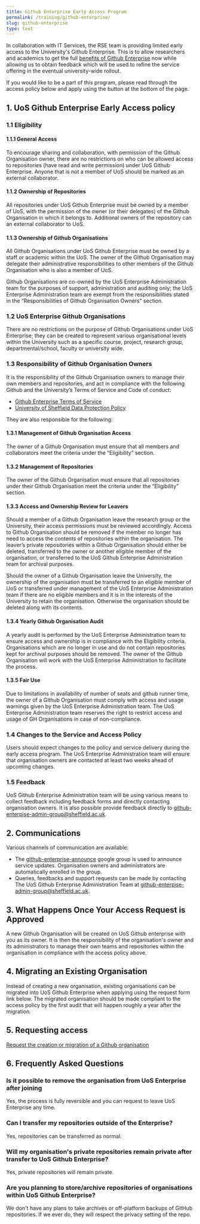 ```yaml
---
title: Github Enterprise Early Access Program
permalink: /training/github-enterprise/
slug: github-enterprise
type: text
---
```


In collaboration with IT Services, the RSE team is providing limited early access to the University's Github Enterprise.
This is to allow researchers and academics to get the full
[benefits of Github Enterprise](https://docs.github.com/en/get-started/learning-about-github/githubs-plans#github-enterprise)
now while allowing us to obtain feedback which will be used to refine the service offering in the eventual
university-wide rollout.

If you would like to be a part of this program, please read through the access policy below and apply using the button
at the bottom of the page.

## 1. UoS Github Enterprise Early Access policy

### 1.1 Eligibility

#### 1.1.1 General Access

To encourage sharing and collaboration, with permission of the Github Organisation owner, there are no restrictions on
who can be allowed access to repositories (have read and write permission) under UoS Github Enterprise. Anyone that is
not a member of UoS should be marked as an external collaborator.

#### 1.1.2 Ownership of Repositories

All repositories under UoS Github Enterprise must be owned by a member of UoS, with the permission of the owner (or their
delegates) of the Github Organisation in which it belongs to. Additional owners of the repository can an external
collaborator to UoS.

#### 1.1.3 Ownership of Github Organisations

All Github Organisations under UoS Github Enterprise must be owned by a staff or academic within the UoS. The owner of
the Github Organisation may delegate their administrative responsibilities to other members of the Github Organisation
who is also a member of UoS.

Github Organisations are co-owned by the UoS Enterprise Administration team for the purposes of support, administration
and auditing only; the UoS Enterprise Administration team are exempt from the responsibilities stated in the
“Responsibilities of Github Organisation Owners” section.

### 1.2 UoS Enterprise Github Organisations

There are no restrictions on the purpose of Github Organisations under UoS Enterprise; they can be created to represent
various organisational levels within the University such as a specific course, project, research group,
departmental/school, faculty or university wide.

### 1.3 Responsibility of Github Organisation Owners

It is the responsibility of the Github Organisation owners to manage their own members and repositories, and act in
compliance with the following Github and the University’s Terms of Service and Code of conduct:

- [Github Enterprise Terms of Service](https://docs.github.com/en/site-policy/github-terms/github-corporate-terms-of-service)
- [University of Sheffield Data Protection Policy](https://www.sheffield.ac.uk/media/17203/download?attachment)

They are also responsible for the following:

#### 1.3.1 Management of Github Organisation Access

The owner of a Github Organisation must ensure that all members and collaborators meet the criteria under the
“Eligibility” section.

#### 1.3.2 Management of Repositories

The owner of the Github Organisation must ensure that all repositories under their Github Organisation meet the criteria
under the “Eligibility” section.

#### 1.3.3 Access and Ownership Review for Leavers

Should a member of a Github Organisation leave the research group or the University, their access permissions must be
reviewed accordingly. Access to Github Organisation should be removed if the member no longer has need to access the
contents of repositories within the organisation. The leaver’s private repositories within a Github Organisation should
either be deleted, transferred to the owner or another eligible member of the organisation, or transferred to the UoS
Github Enterprise Administration team for archival purposes.

Should the owner of a Github Organisation leave the University, the ownership of the organisation must be transferred to
an eligible member of UoS or transferred under management of the UoS Enterprise Administration team if there are no
eligible members and it is in the interests of the University to retain the organisation. Otherwise the organisation
should be deleted along with its contents.

#### 1.3.4 Yearly Github Organisation Audit

A yearly audit is performed by the UoS Enterprise Administration team to ensure access and ownership is in compliance
with the Eligibility criteria. Organisations which are no longer in use and do not contain repositories kept for
archival purposes should be removed. The owner of the Github Organisation will work with the UoS Enterprise
Administration to facilitate the process.

#### 1.3.5 Fair Use

Due to limitations in availability of number of seats and github runner time, the owner of a Github Organisation must
comply with access and usage warnings given by the UoS Enterprise Administration team. The UoS Enterprise Administration
team reserves the right to restrict access and usage of GH Organisations in case of non-compliance.

### 1.4 Changes to the Service and Access Policy

Users should expect changes to the policy and service delivery during the early access program. The UoS Enterprise
Administration team will ensure that organisation owners are contacted at least two weeks ahead of upcoming changes.

### 1.5 Feedback

UoS Github Enterprise Administration team will be using various means to collect feedback including feedback forms and
directly contacting organisation owners. It is also possible provide feedback directly
to [github-enterpise-admin-group@sheffield.ac.uk](mailto:github-enterpise-admin-group@sheffield.ac.uk).

## 2. Communications

Various channels of communication are available:

- The [github-enterprise-announce](https://groups.google.com/a/sheffield.ac.uk/g/github-enterprise-announce-group)
  google group is used to announce service updates. Organisation owners and administrators are automatically enrolled in
  the group.
- Queries, feedbacks and support requests can be made by contacting The UoS Github Enterprise Administration Team
  at [github-enterpise-admin-group@sheffield.ac.uk](mailto:github-enterpise-admin-group@sheffield.ac.uk).

## 3. What Happens Once Your Access Request is Approved

A new Github Organisation will be created on UoS Github enterprise with you as its owner. It is then the responsibility
of the organisation's owner and its administrators to manage their own teams and repositories within the organisation in
compliance with the access policy above.

## 4. Migrating an Existing Organisation

Instead of creating a new organisation, existing organisations can be migrated into UoS Github Enterprise when applying
using the request form link below. The migrated organisation should be made compliant to the access policy by the first
audit that will happen roughly a year after the migration.

## 5. Requesting access

<a href="https://forms.gle/BS7uSbVpd7mCFAh69" class="btn btn-primary">Request the creation or migration of a Github
organisation</a>

## 6. Frequently Asked Questions

### Is it possible to remove the organisation from UoS Enterprise after joining

Yes, the process is fully reversible and you can request to leave UoS Enterprise any time.

### Can I transfer my repositories outside of the Enterprise?

Yes, repositories can be transferred as normal.

### Will my organisation's private repositories remain private after transfer to UoS Github Enterprise?

Yes, private repositories will remain private.

### Are you planning to store/archive repositories of organisations within UoS Github Enterprise?

We don't have any plans to take archives or off-platform backups of GitHub repositories. If we ever do, 
they will respect the privacy setting of the repo.
